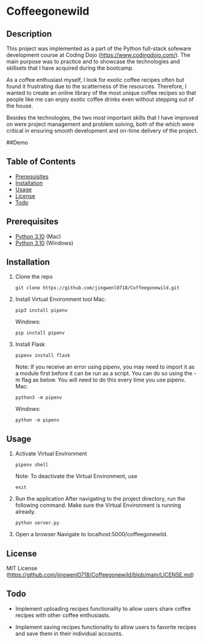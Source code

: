 # Coffeegonewild

## Description
This project was implemented as a part of the Python full-stack sofeware development course at Coding Dojo (https://www.codingdojo.com/). The main purpose was to practice and to showcase the technologies and skillsets that I have acquired during the bootcamp. 

As a coffee enthusiast myself, I look for exotic coffee recipes often but found it frustrating due to the scatterness of the resources. Therefore, I wanted to create an online library of the most unique coffee recipes so that people like me can enjoy exotic coffee drinks even without stepping out of the house. 

Besides the technologies, the two most important skills that I have improved on were project management and problem solving, both of the which were critical in ensuring smooth development and on-time delivery of the project. 

##Demo


## Table of Contents
- [Prerequisites](#prerequisites)
- [Installation](#installation)
- [Usage](#usage)
- [License](#license)
- [Todo](#todo)

## Prerequisites
- [Python 3.10](https://www.python.org/downloads/) (Mac)
- [Python 3.10](https://www.python.org/downloads/windows/) (Windows)

## Installation 
1. Clone the repo
   ```
   git clone https://github.com/jingwenl0718/Coffeegonewild.git
   ```

2. Install Virtual Environment tool
   Mac:
   ```
   pip3 install pipenv
   ```
   Windows:
   ```
   pip install pipenv
   ```

3. Install Flask
   ```
   pipenv install flask
   ```
   Note: If you receive an error using pipenv, you may need to import it as a module first before it can be run as a script. You can do so using the -m flag as below. You will need to do this every time you use pipenv.
   Mac:
   ```
   python3 -m pipenv
   ```
   Windows:
   ```
   python -m pipenv
   ```

## Usage
1. Activate Virtual Environment
   ```
   pipenv shell
   ```
   Note: To deactivate the Virtual Environment, use 
   ```
   exit
   ```

2. Run the application
   After navigating to the project directory, run the following command. Make sure the Virtual Environment is running already.
   ```
   python server.py
   ```

3. Open a browser
   Navigate to localhost:5000/coffeegonewild. 

## License
MIT License (https://github.com/jingwenl0718/Coffeegonewild/blob/main/LICENSE.md)

## Todo
- Implement uploading recipes functionality to allow users share coffee recipes with other coffee enthusiasts. 

- Implement saving recipes functionality to allow users to favorite recipes and save them in their individual accounts.
